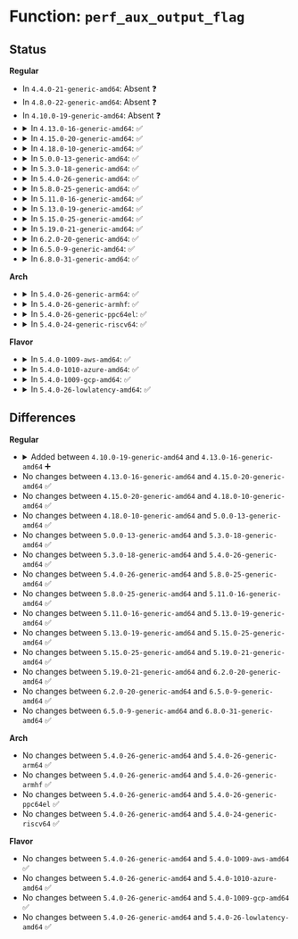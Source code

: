 # Function: <code>perf_aux_output_flag</code>

## Status
<b>Regular</b>
<ul>
<li>
In <code>4.4.0-21-generic-amd64</code>: Absent ❓
</li>
<li>
In <code>4.8.0-22-generic-amd64</code>: Absent ❓
</li>
<li>
In <code>4.10.0-19-generic-amd64</code>: Absent ❓
</li>
<li>
<details>
<summary>In <code>4.13.0-16-generic-amd64</code>: ✅</summary>

```c
void perf_aux_output_flag(struct perf_output_handle * handle, u64 flags)
```

```json
{
  "name": "perf_aux_output_flag",
  "collision_type": "Unique Global",
  "inline_type": "No",
  "funcs": [
    {
      "addr": 18446744071580606736,
      "name": "perf_aux_output_flag",
      "external": true,
      "loc": "kernel/events/ring_buffer.c:300",
      "file": "kernel/events/ring_buffer.c",
      "inline": "seen, unknown",
      "caller_inline": [],
      "caller_func": [
        "arch/x86/events/intel/bts.c:bts_update",
        "arch/x86/events/intel/pt.c:intel_pt_handle_vmx",
        "arch/x86/events/intel/pt.c:pt_buffer_reset_markers",
        "arch/x86/events/intel/pt.c:pt_handle_status",
        "arch/x86/events/intel/pt.c:pt_config"
      ]
    }
  ],
  "symbols": [
    {
      "addr": 18446744071580606736,
      "name": "perf_aux_output_flag",
      "section": ".text",
      "bind": "STB_GLOBAL",
      "size": 25
    }
  ]
}
```
</details>
</li>
<li>
<details>
<summary>In <code>4.15.0-20-generic-amd64</code>: ✅</summary>

```c
void perf_aux_output_flag(struct perf_output_handle * handle, u64 flags)
```

```json
{
  "name": "perf_aux_output_flag",
  "collision_type": "Unique Global",
  "inline_type": "No",
  "funcs": [
    {
      "addr": 18446744071580687504,
      "name": "perf_aux_output_flag",
      "external": true,
      "loc": "kernel/events/ring_buffer.c:300",
      "file": "kernel/events/ring_buffer.c",
      "inline": "seen, unknown",
      "caller_inline": [],
      "caller_func": [
        "arch/x86/events/intel/bts.c:bts_update",
        "arch/x86/events/intel/pt.c:intel_pt_handle_vmx",
        "arch/x86/events/intel/pt.c:pt_buffer_reset_markers",
        "arch/x86/events/intel/pt.c:pt_handle_status",
        "arch/x86/events/intel/pt.c:pt_config"
      ]
    }
  ],
  "symbols": [
    {
      "addr": 18446744071580687504,
      "name": "perf_aux_output_flag",
      "section": ".text",
      "bind": "STB_GLOBAL",
      "size": 24
    }
  ]
}
```
</details>
</li>
<li>
<details>
<summary>In <code>4.18.0-10-generic-amd64</code>: ✅</summary>

```c
void perf_aux_output_flag(struct perf_output_handle * handle, u64 flags)
```

```json
{
  "name": "perf_aux_output_flag",
  "collision_type": "Unique Global",
  "inline_type": "No",
  "funcs": [
    {
      "addr": 18446744071580819520,
      "name": "perf_aux_output_flag",
      "external": true,
      "loc": "kernel/events/ring_buffer.c:301",
      "file": "kernel/events/ring_buffer.c",
      "inline": "seen, unknown",
      "caller_inline": [],
      "caller_func": [
        "arch/x86/events/intel/bts.c:bts_update",
        "arch/x86/events/intel/pt.c:intel_pt_handle_vmx",
        "arch/x86/events/intel/pt.c:pt_buffer_reset_markers",
        "arch/x86/events/intel/pt.c:pt_handle_status",
        "arch/x86/events/intel/pt.c:pt_config"
      ]
    }
  ],
  "symbols": [
    {
      "addr": 18446744071580819520,
      "name": "perf_aux_output_flag",
      "section": ".text",
      "bind": "STB_GLOBAL",
      "size": 24
    }
  ]
}
```
</details>
</li>
<li>
<details>
<summary>In <code>5.0.0-13-generic-amd64</code>: ✅</summary>

```c
void perf_aux_output_flag(struct perf_output_handle * handle, u64 flags)
```

```json
{
  "name": "perf_aux_output_flag",
  "collision_type": "Unique Global",
  "inline_type": "No",
  "funcs": [
    {
      "addr": 18446744071580886192,
      "name": "perf_aux_output_flag",
      "external": true,
      "loc": "kernel/events/ring_buffer.c:301",
      "file": "kernel/events/ring_buffer.c",
      "inline": "seen, unknown",
      "caller_inline": [],
      "caller_func": [
        "arch/x86/events/intel/bts.c:bts_update",
        "arch/x86/events/intel/pt.c:intel_pt_handle_vmx",
        "arch/x86/events/intel/pt.c:pt_buffer_reset_markers",
        "arch/x86/events/intel/pt.c:pt_handle_status",
        "arch/x86/events/intel/pt.c:pt_config"
      ]
    }
  ],
  "symbols": [
    {
      "addr": 18446744071580886192,
      "name": "perf_aux_output_flag",
      "section": ".text",
      "bind": "STB_GLOBAL",
      "size": 24
    }
  ]
}
```
</details>
</li>
<li>
<details>
<summary>In <code>5.3.0-18-generic-amd64</code>: ✅</summary>

```c
void perf_aux_output_flag(struct perf_output_handle * handle, u64 flags)
```

```json
{
  "name": "perf_aux_output_flag",
  "collision_type": "Unique Global",
  "inline_type": "No",
  "funcs": [
    {
      "addr": 18446744071580983728,
      "name": "perf_aux_output_flag",
      "external": true,
      "loc": "kernel/events/ring_buffer.c:332",
      "file": "kernel/events/ring_buffer.c",
      "inline": "seen, unknown",
      "caller_inline": [],
      "caller_func": [
        "arch/x86/events/intel/bts.c:bts_update",
        "arch/x86/events/intel/pt.c:intel_pt_handle_vmx",
        "arch/x86/events/intel/pt.c:pt_buffer_reset_markers",
        "arch/x86/events/intel/pt.c:pt_handle_status",
        "arch/x86/events/intel/pt.c:pt_config"
      ]
    }
  ],
  "symbols": [
    {
      "addr": 18446744071580983728,
      "name": "perf_aux_output_flag",
      "section": ".text",
      "bind": "STB_GLOBAL",
      "size": 25
    }
  ]
}
```
</details>
</li>
<li>
<details>
<summary>In <code>5.4.0-26-generic-amd64</code>: ✅</summary>

```c
void perf_aux_output_flag(struct perf_output_handle * handle, u64 flags)
```

```json
{
  "name": "perf_aux_output_flag",
  "collision_type": "Unique Global",
  "inline_type": "No",
  "funcs": [
    {
      "addr": 18446744071581037712,
      "name": "perf_aux_output_flag",
      "external": true,
      "loc": "kernel/events/ring_buffer.c:332",
      "file": "kernel/events/ring_buffer.c",
      "inline": "seen, unknown",
      "caller_inline": [],
      "caller_func": [
        "arch/x86/events/intel/bts.c:bts_update",
        "arch/x86/events/intel/pt.c:intel_pt_handle_vmx",
        "arch/x86/events/intel/pt.c:pt_buffer_reset_markers",
        "arch/x86/events/intel/pt.c:pt_handle_status",
        "arch/x86/events/intel/pt.c:pt_config"
      ]
    }
  ],
  "symbols": [
    {
      "addr": 18446744071581037712,
      "name": "perf_aux_output_flag",
      "section": ".text",
      "bind": "STB_GLOBAL",
      "size": 25
    }
  ]
}
```
</details>
</li>
<li>
<details>
<summary>In <code>5.8.0-25-generic-amd64</code>: ✅</summary>

```c
void perf_aux_output_flag(struct perf_output_handle * handle, u64 flags)
```

```json
{
  "name": "perf_aux_output_flag",
  "collision_type": "Unique Global",
  "inline_type": "No",
  "funcs": [
    {
      "addr": 18446744071581216352,
      "name": "perf_aux_output_flag",
      "external": true,
      "loc": "kernel/events/ring_buffer.c:332",
      "file": "kernel/events/ring_buffer.c",
      "inline": "seen, unknown",
      "caller_inline": [],
      "caller_func": [
        "arch/x86/events/intel/bts.c:bts_update",
        "arch/x86/events/intel/pt.c:intel_pt_handle_vmx",
        "arch/x86/events/intel/pt.c:pt_buffer_reset_markers",
        "arch/x86/events/intel/pt.c:pt_handle_status",
        "arch/x86/events/intel/pt.c:pt_config"
      ]
    }
  ],
  "symbols": [
    {
      "addr": 18446744071581216352,
      "name": "perf_aux_output_flag",
      "section": ".text",
      "bind": "STB_GLOBAL",
      "size": 25
    }
  ]
}
```
</details>
</li>
<li>
<details>
<summary>In <code>5.11.0-16-generic-amd64</code>: ✅</summary>

```c
void perf_aux_output_flag(struct perf_output_handle * handle, u64 flags)
```

```json
{
  "name": "perf_aux_output_flag",
  "collision_type": "Unique Global",
  "inline_type": "No",
  "funcs": [
    {
      "addr": 18446744071581259072,
      "name": "perf_aux_output_flag",
      "external": true,
      "loc": "kernel/events/ring_buffer.c:334",
      "file": "kernel/events/ring_buffer.c",
      "inline": "seen, unknown",
      "caller_inline": [],
      "caller_func": [
        "arch/x86/events/intel/bts.c:bts_update",
        "arch/x86/events/intel/pt.c:intel_pt_handle_vmx",
        "arch/x86/events/intel/pt.c:pt_buffer_reset_markers",
        "arch/x86/events/intel/pt.c:pt_handle_status",
        "arch/x86/events/intel/pt.c:pt_config"
      ]
    }
  ],
  "symbols": [
    {
      "addr": 18446744071581259072,
      "name": "perf_aux_output_flag",
      "section": ".text",
      "bind": "STB_GLOBAL",
      "size": 25
    }
  ]
}
```
</details>
</li>
<li>
<details>
<summary>In <code>5.13.0-19-generic-amd64</code>: ✅</summary>

```c
void perf_aux_output_flag(struct perf_output_handle * handle, u64 flags)
```

```json
{
  "name": "perf_aux_output_flag",
  "collision_type": "Unique Global",
  "inline_type": "No",
  "funcs": [
    {
      "addr": 18446744071581277824,
      "name": "perf_aux_output_flag",
      "external": true,
      "loc": "kernel/events/ring_buffer.c:334",
      "file": "kernel/events/ring_buffer.c",
      "inline": "seen, unknown",
      "caller_inline": [],
      "caller_func": [
        "arch/x86/events/intel/bts.c:bts_update",
        "arch/x86/events/intel/pt.c:intel_pt_handle_vmx",
        "arch/x86/events/intel/pt.c:pt_buffer_reset_markers",
        "arch/x86/events/intel/pt.c:pt_handle_status",
        "arch/x86/events/intel/pt.c:pt_config_start"
      ]
    }
  ],
  "symbols": [
    {
      "addr": 18446744071581277824,
      "name": "perf_aux_output_flag",
      "section": ".text",
      "bind": "STB_GLOBAL",
      "size": 25
    }
  ]
}
```
</details>
</li>
<li>
<details>
<summary>In <code>5.15.0-25-generic-amd64</code>: ✅</summary>

```c
void perf_aux_output_flag(struct perf_output_handle * handle, u64 flags)
```

```json
{
  "name": "perf_aux_output_flag",
  "collision_type": "Unique Global",
  "inline_type": "No",
  "funcs": [
    {
      "addr": 18446744071581521664,
      "name": "perf_aux_output_flag",
      "external": true,
      "loc": "kernel/events/ring_buffer.c:334",
      "file": "kernel/events/ring_buffer.c",
      "inline": "seen, unknown",
      "caller_inline": [],
      "caller_func": [
        "arch/x86/events/intel/bts.c:bts_update",
        "arch/x86/events/intel/pt.c:intel_pt_handle_vmx",
        "arch/x86/events/intel/pt.c:pt_buffer_reset_markers",
        "arch/x86/events/intel/pt.c:pt_handle_status",
        "arch/x86/events/intel/pt.c:pt_config_start"
      ]
    }
  ],
  "symbols": [
    {
      "addr": 18446744071581521664,
      "name": "perf_aux_output_flag",
      "section": ".text",
      "bind": "STB_GLOBAL",
      "size": 25
    }
  ]
}
```
</details>
</li>
<li>
<details>
<summary>In <code>5.19.0-21-generic-amd64</code>: ✅</summary>

```c
void perf_aux_output_flag(struct perf_output_handle * handle, u64 flags)
```

```json
{
  "name": "perf_aux_output_flag",
  "collision_type": "Unique Global",
  "inline_type": "No",
  "funcs": [
    {
      "addr": 18446744071581869200,
      "name": "perf_aux_output_flag",
      "external": true,
      "loc": "kernel/events/ring_buffer.c:334",
      "file": "kernel/events/ring_buffer.c",
      "inline": "seen, unknown",
      "caller_inline": [],
      "caller_func": [
        "arch/x86/events/intel/bts.c:bts_update",
        "arch/x86/events/intel/pt.c:intel_pt_handle_vmx",
        "arch/x86/events/intel/pt.c:pt_buffer_reset_markers",
        "arch/x86/events/intel/pt.c:pt_handle_status",
        "arch/x86/events/intel/pt.c:pt_config_start"
      ]
    }
  ],
  "symbols": [
    {
      "addr": 18446744071581869200,
      "name": "perf_aux_output_flag",
      "section": ".text",
      "bind": "STB_GLOBAL",
      "size": 41
    }
  ]
}
```
</details>
</li>
<li>
<details>
<summary>In <code>6.2.0-20-generic-amd64</code>: ✅</summary>

```c
void perf_aux_output_flag(struct perf_output_handle * handle, u64 flags)
```

```json
{
  "name": "perf_aux_output_flag",
  "collision_type": "Unique Global",
  "inline_type": "No",
  "funcs": [
    {
      "addr": 18446744071582296640,
      "name": "perf_aux_output_flag",
      "external": true,
      "loc": "kernel/events/ring_buffer.c:337",
      "file": "kernel/events/ring_buffer.c",
      "inline": "seen, unknown",
      "caller_inline": [],
      "caller_func": [
        "arch/x86/events/intel/bts.c:bts_update",
        "arch/x86/events/intel/pt.c:intel_pt_handle_vmx",
        "arch/x86/events/intel/pt.c:pt_buffer_reset_markers",
        "arch/x86/events/intel/pt.c:pt_handle_status",
        "arch/x86/events/intel/pt.c:pt_config_start"
      ]
    }
  ],
  "symbols": [
    {
      "addr": 18446744071582296640,
      "name": "perf_aux_output_flag",
      "section": ".text",
      "bind": "STB_GLOBAL",
      "size": 41
    }
  ]
}
```
</details>
</li>
<li>
<details>
<summary>In <code>6.5.0-9-generic-amd64</code>: ✅</summary>

```c
void perf_aux_output_flag(struct perf_output_handle * handle, u64 flags)
```

```json
{
  "name": "perf_aux_output_flag",
  "collision_type": "Unique Global",
  "inline_type": "No",
  "funcs": [
    {
      "addr": 18446744071582497408,
      "name": "perf_aux_output_flag",
      "external": true,
      "loc": "kernel/events/ring_buffer.c:337",
      "file": "kernel/events/ring_buffer.c",
      "inline": "seen, unknown",
      "caller_inline": [],
      "caller_func": [
        "arch/x86/events/intel/bts.c:bts_update",
        "arch/x86/events/intel/pt.c:intel_pt_handle_vmx",
        "arch/x86/events/intel/pt.c:pt_buffer_reset_markers",
        "arch/x86/events/intel/pt.c:pt_handle_status",
        "arch/x86/events/intel/pt.c:pt_config_start"
      ]
    }
  ],
  "symbols": [
    {
      "addr": 18446744071582497408,
      "name": "perf_aux_output_flag",
      "section": ".text",
      "bind": "STB_GLOBAL",
      "size": 41
    }
  ]
}
```
</details>
</li>
<li>
<details>
<summary>In <code>6.8.0-31-generic-amd64</code>: ✅</summary>

```c
void perf_aux_output_flag(struct perf_output_handle * handle, u64 flags)
```

```json
{
  "name": "perf_aux_output_flag",
  "collision_type": "Unique Global",
  "inline_type": "No",
  "funcs": [
    {
      "addr": 18446744071582665920,
      "name": "perf_aux_output_flag",
      "external": true,
      "loc": "kernel/events/ring_buffer.c:338",
      "file": "kernel/events/ring_buffer.c",
      "inline": "seen, unknown",
      "caller_inline": [],
      "caller_func": [
        "arch/x86/events/intel/bts.c:bts_update",
        "arch/x86/events/intel/pt.c:pt_event_snapshot_aux",
        "arch/x86/events/intel/pt.c:pt_event_start",
        "arch/x86/events/intel/pt.c:intel_pt_handle_vmx",
        "arch/x86/events/intel/pt.c:intel_pt_interrupt",
        "arch/x86/events/intel/pt.c:pt_buffer_reset_markers",
        "arch/x86/events/intel/pt.c:pt_handle_status"
      ]
    }
  ],
  "symbols": [
    {
      "addr": 18446744071582665920,
      "name": "perf_aux_output_flag",
      "section": ".text",
      "bind": "STB_GLOBAL",
      "size": 41
    }
  ]
}
```
</details>
</li>
</ul>
<b>Arch</b>
<ul>
<li>
<details>
<summary>In <code>5.4.0-26-generic-arm64</code>: ✅</summary>

```c
void perf_aux_output_flag(struct perf_output_handle * handle, u64 flags)
```

```json
{
  "name": "perf_aux_output_flag",
  "collision_type": "Unique Global",
  "inline_type": "No",
  "funcs": [
    {
      "addr": 18446603336492391736,
      "name": "perf_aux_output_flag",
      "external": true,
      "loc": "kernel/events/ring_buffer.c:332",
      "file": "kernel/events/ring_buffer.c",
      "inline": "seen, unknown",
      "caller_inline": [],
      "caller_func": []
    }
  ],
  "symbols": [
    {
      "addr": 18446603336492391736,
      "name": "perf_aux_output_flag",
      "section": ".text",
      "bind": "STB_GLOBAL",
      "size": 72
    }
  ]
}
```
</details>
</li>
<li>
<details>
<summary>In <code>5.4.0-26-generic-armhf</code>: ✅</summary>

```c
void perf_aux_output_flag(struct perf_output_handle * handle, u64 flags)
```

```json
{
  "name": "perf_aux_output_flag",
  "collision_type": "Unique Global",
  "inline_type": "No",
  "funcs": [
    {
      "addr": 3226278404,
      "name": "perf_aux_output_flag",
      "external": true,
      "loc": "kernel/events/ring_buffer.c:332",
      "file": "kernel/events/ring_buffer.c",
      "inline": "seen, unknown",
      "caller_inline": [],
      "caller_func": []
    }
  ],
  "symbols": [
    {
      "addr": 3226278404,
      "name": "perf_aux_output_flag",
      "section": ".text",
      "bind": "STB_GLOBAL",
      "size": 116
    }
  ]
}
```
</details>
</li>
<li>
<details>
<summary>In <code>5.4.0-26-generic-ppc64el</code>: ✅</summary>

```c
void perf_aux_output_flag(struct perf_output_handle * handle, u64 flags)
```

```json
{
  "name": "perf_aux_output_flag",
  "collision_type": "Unique Global",
  "inline_type": "No",
  "funcs": [
    {
      "addr": 13835058055285652352,
      "name": "perf_aux_output_flag",
      "external": true,
      "loc": "kernel/events/ring_buffer.c:332",
      "file": "kernel/events/ring_buffer.c",
      "inline": "seen, unknown",
      "caller_inline": [],
      "caller_func": []
    }
  ],
  "symbols": [
    {
      "addr": 13835058055285652352,
      "name": "perf_aux_output_flag",
      "section": ".text",
      "bind": "STB_GLOBAL",
      "size": 40
    }
  ]
}
```
</details>
</li>
<li>
<details>
<summary>In <code>5.4.0-24-generic-riscv64</code>: ✅</summary>

```c
void perf_aux_output_flag(struct perf_output_handle * handle, u64 flags)
```

```json
{
  "name": "perf_aux_output_flag",
  "collision_type": "Unique Global",
  "inline_type": "No",
  "funcs": [
    {
      "addr": 18446743936272501196,
      "name": "perf_aux_output_flag",
      "external": true,
      "loc": "kernel/events/ring_buffer.c:332",
      "file": "kernel/events/ring_buffer.c",
      "inline": "seen, unknown",
      "caller_inline": [],
      "caller_func": []
    }
  ],
  "symbols": [
    {
      "addr": 18446743936272501196,
      "name": "perf_aux_output_flag",
      "section": ".text",
      "bind": "STB_GLOBAL",
      "size": 68
    }
  ]
}
```
</details>
</li>
</ul>
<b>Flavor</b>
<ul>
<li>
<details>
<summary>In <code>5.4.0-1009-aws-amd64</code>: ✅</summary>

```c
void perf_aux_output_flag(struct perf_output_handle * handle, u64 flags)
```

```json
{
  "name": "perf_aux_output_flag",
  "collision_type": "Unique Global",
  "inline_type": "No",
  "funcs": [
    {
      "addr": 18446744071581006560,
      "name": "perf_aux_output_flag",
      "external": true,
      "loc": "kernel/events/ring_buffer.c:332",
      "file": "kernel/events/ring_buffer.c",
      "inline": "seen, unknown",
      "caller_inline": [],
      "caller_func": [
        "arch/x86/events/intel/bts.c:bts_update",
        "arch/x86/events/intel/pt.c:intel_pt_handle_vmx",
        "arch/x86/events/intel/pt.c:pt_buffer_reset_markers",
        "arch/x86/events/intel/pt.c:pt_handle_status",
        "arch/x86/events/intel/pt.c:pt_config"
      ]
    }
  ],
  "symbols": [
    {
      "addr": 18446744071581006560,
      "name": "perf_aux_output_flag",
      "section": ".text",
      "bind": "STB_GLOBAL",
      "size": 25
    }
  ]
}
```
</details>
</li>
<li>
<details>
<summary>In <code>5.4.0-1010-azure-amd64</code>: ✅</summary>

```c
void perf_aux_output_flag(struct perf_output_handle * handle, u64 flags)
```

```json
{
  "name": "perf_aux_output_flag",
  "collision_type": "Unique Global",
  "inline_type": "No",
  "funcs": [
    {
      "addr": 18446744071580952688,
      "name": "perf_aux_output_flag",
      "external": true,
      "loc": "kernel/events/ring_buffer.c:332",
      "file": "kernel/events/ring_buffer.c",
      "inline": "seen, unknown",
      "caller_inline": [],
      "caller_func": [
        "arch/x86/events/intel/bts.c:bts_update",
        "arch/x86/events/intel/pt.c:intel_pt_handle_vmx",
        "arch/x86/events/intel/pt.c:pt_buffer_reset_markers",
        "arch/x86/events/intel/pt.c:pt_handle_status",
        "arch/x86/events/intel/pt.c:pt_config"
      ]
    }
  ],
  "symbols": [
    {
      "addr": 18446744071580952688,
      "name": "perf_aux_output_flag",
      "section": ".text",
      "bind": "STB_GLOBAL",
      "size": 25
    }
  ]
}
```
</details>
</li>
<li>
<details>
<summary>In <code>5.4.0-1009-gcp-amd64</code>: ✅</summary>

```c
void perf_aux_output_flag(struct perf_output_handle * handle, u64 flags)
```

```json
{
  "name": "perf_aux_output_flag",
  "collision_type": "Unique Global",
  "inline_type": "No",
  "funcs": [
    {
      "addr": 18446744071580997760,
      "name": "perf_aux_output_flag",
      "external": true,
      "loc": "kernel/events/ring_buffer.c:332",
      "file": "kernel/events/ring_buffer.c",
      "inline": "seen, unknown",
      "caller_inline": [],
      "caller_func": [
        "arch/x86/events/intel/bts.c:bts_update",
        "arch/x86/events/intel/pt.c:intel_pt_handle_vmx",
        "arch/x86/events/intel/pt.c:pt_buffer_reset_markers",
        "arch/x86/events/intel/pt.c:pt_handle_status",
        "arch/x86/events/intel/pt.c:pt_config"
      ]
    }
  ],
  "symbols": [
    {
      "addr": 18446744071580997760,
      "name": "perf_aux_output_flag",
      "section": ".text",
      "bind": "STB_GLOBAL",
      "size": 25
    }
  ]
}
```
</details>
</li>
<li>
<details>
<summary>In <code>5.4.0-26-lowlatency-amd64</code>: ✅</summary>

```c
void perf_aux_output_flag(struct perf_output_handle * handle, u64 flags)
```

```json
{
  "name": "perf_aux_output_flag",
  "collision_type": "Unique Global",
  "inline_type": "No",
  "funcs": [
    {
      "addr": 18446744071581058848,
      "name": "perf_aux_output_flag",
      "external": true,
      "loc": "kernel/events/ring_buffer.c:332",
      "file": "kernel/events/ring_buffer.c",
      "inline": "seen, unknown",
      "caller_inline": [],
      "caller_func": [
        "arch/x86/events/intel/bts.c:bts_update",
        "arch/x86/events/intel/pt.c:intel_pt_handle_vmx",
        "arch/x86/events/intel/pt.c:pt_buffer_reset_markers",
        "arch/x86/events/intel/pt.c:pt_handle_status",
        "arch/x86/events/intel/pt.c:pt_config"
      ]
    }
  ],
  "symbols": [
    {
      "addr": 18446744071581058848,
      "name": "perf_aux_output_flag",
      "section": ".text",
      "bind": "STB_GLOBAL",
      "size": 25
    }
  ]
}
```
</details>
</li>
</ul>

## Differences
<b>Regular</b>
<ul>
<li>
<details>
<summary>Added between <code>4.10.0-19-generic-amd64</code> and <code>4.13.0-16-generic-amd64</code> ➕</summary>

```c
void perf_aux_output_flag(struct perf_output_handle * handle, u64 flags)
```
</details>
</li>
<li>
No changes between <code>4.13.0-16-generic-amd64</code> and <code>4.15.0-20-generic-amd64</code> ✅
</li>
<li>
No changes between <code>4.15.0-20-generic-amd64</code> and <code>4.18.0-10-generic-amd64</code> ✅
</li>
<li>
No changes between <code>4.18.0-10-generic-amd64</code> and <code>5.0.0-13-generic-amd64</code> ✅
</li>
<li>
No changes between <code>5.0.0-13-generic-amd64</code> and <code>5.3.0-18-generic-amd64</code> ✅
</li>
<li>
No changes between <code>5.3.0-18-generic-amd64</code> and <code>5.4.0-26-generic-amd64</code> ✅
</li>
<li>
No changes between <code>5.4.0-26-generic-amd64</code> and <code>5.8.0-25-generic-amd64</code> ✅
</li>
<li>
No changes between <code>5.8.0-25-generic-amd64</code> and <code>5.11.0-16-generic-amd64</code> ✅
</li>
<li>
No changes between <code>5.11.0-16-generic-amd64</code> and <code>5.13.0-19-generic-amd64</code> ✅
</li>
<li>
No changes between <code>5.13.0-19-generic-amd64</code> and <code>5.15.0-25-generic-amd64</code> ✅
</li>
<li>
No changes between <code>5.15.0-25-generic-amd64</code> and <code>5.19.0-21-generic-amd64</code> ✅
</li>
<li>
No changes between <code>5.19.0-21-generic-amd64</code> and <code>6.2.0-20-generic-amd64</code> ✅
</li>
<li>
No changes between <code>6.2.0-20-generic-amd64</code> and <code>6.5.0-9-generic-amd64</code> ✅
</li>
<li>
No changes between <code>6.5.0-9-generic-amd64</code> and <code>6.8.0-31-generic-amd64</code> ✅
</li>
</ul>
<b>Arch</b>
<ul>
<li>
No changes between <code>5.4.0-26-generic-amd64</code> and <code>5.4.0-26-generic-arm64</code> ✅
</li>
<li>
No changes between <code>5.4.0-26-generic-amd64</code> and <code>5.4.0-26-generic-armhf</code> ✅
</li>
<li>
No changes between <code>5.4.0-26-generic-amd64</code> and <code>5.4.0-26-generic-ppc64el</code> ✅
</li>
<li>
No changes between <code>5.4.0-26-generic-amd64</code> and <code>5.4.0-24-generic-riscv64</code> ✅
</li>
</ul>
<b>Flavor</b>
<ul>
<li>
No changes between <code>5.4.0-26-generic-amd64</code> and <code>5.4.0-1009-aws-amd64</code> ✅
</li>
<li>
No changes between <code>5.4.0-26-generic-amd64</code> and <code>5.4.0-1010-azure-amd64</code> ✅
</li>
<li>
No changes between <code>5.4.0-26-generic-amd64</code> and <code>5.4.0-1009-gcp-amd64</code> ✅
</li>
<li>
No changes between <code>5.4.0-26-generic-amd64</code> and <code>5.4.0-26-lowlatency-amd64</code> ✅
</li>
</ul>
